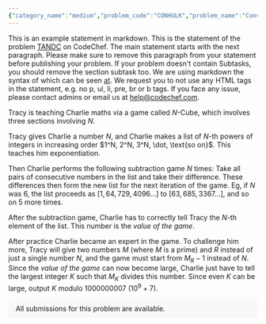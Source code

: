 ```yaml
---
{"category_name":"medium","problem_code":"CONHULK","problem_name":"Convex Hulk","problemComponents":{"constraints":"- $1 \\leq T \\leq 20$\n- $3 \\leq N \\leq 2 \\cdot 10^5$\n- $-5 \\cdot 10^8 \\leq P_i.x, P_i.y \\leq 5 \\cdot 10^8$\n- The convex hull of the input set $P$ has positive area\n- Sum of $N$ over all tests cases does not exceed $2 \\cdot 10^5$\n","constraintsState":true,"subtasks":"**Subtask 1 (20 points):**\n- Sum of $N$ over all test cases does not exceed $10^3$\n\n**Subtask 2 (80 points):**\n- Original constraints\n","subtasksState":true,"inputFormat":"- The first line contains a single integer $T$, denoting the number of test cases. The description of $T$ test cases follows.\n- The first line of each test case contains a single integer $N$, denoting the size of $P$.\n- The next $N$ lines contain two space-separated integers each, where the $i$-th line contains $P_i.x,P_i.y$ denoting the x-coordinate and y-coordinate of the $i$-th point. \n","inputFormatState":true,"outputFormat":"For each test case, print a single line containing one integer - the number of points of $P\u0027$ which lie on its convex hull.","outputFormatState":true,"sampleTestCases":{"0":{"id":1,"input":"2\n7\n1 7\n-6 -5\n1 -6\n-6 7\n-4 3\n-2 6\n-3 -6\n4\n1 8\n1 4\n1 0\n5 4\n\n","output":"8\n4\n","explanation":"- In the below images, the set of points $P$ is denoted by the color pink, the set of points $P\u0027$ is denoted by the color green. The blue point is the origin.\n- The below image represents the first test case\n- ![](https://i.ibb.co/dJs4D1g/s1.png)\n\n- The below image represents the second test case\n- ![](https://i.ibb.co/9ZqvqrQ/s2.png)\n\nNote that by our definition, points $(1, 4)$ and $(3, 4)$ are **not** considered to lie on the convex hull of $P\u0027$, because removing one of them does not change the shape of the hull.","isDeleted":false}}},"video_editorial_url":"","languages_supported":{"0":"CPP14","1":"C","2":"JAVA","3":"PYTH 3.6","4":"CPP17","5":"PYTH","6":"PYP3","7":"CS2","8":"ADA","9":"PYPY","10":"TEXT","11":"PAS fpc","12":"NODEJS","13":"RUBY","14":"PHP","15":"GO","16":"HASK","17":"TCL","18":"PERL","19":"SCALA","20":"LUA","21":"kotlin","22":"BASH","23":"JS","24":"LISP sbcl","25":"rust","26":"PAS gpc","27":"BF","28":"CLOJ","29":"R","30":"D","31":"CAML","32":"FORT","33":"ASM","34":"swift","35":"FS","36":"WSPC","37":"LISP clisp","38":"SQL","39":"SCM guile","40":"PERL6","41":"ERL","42":"CLPS","43":"ICK","44":"NICE","45":"PRLG","46":"ICON","47":"COB","48":"SCM chicken","49":"PIKE","50":"SCM qobi","51":"ST","52":"SQLQ","53":"NEM"},"max_timelimit":1,"source_sizelimit":50000,"problem_author":"dragonado","problem_tester":"","date_added":"5-11-2021","tags":{"0":"dragonado","1":"geometry","2":"medium","3":"nov21"},"problem_difficulty_level":"Unavailable","best_tag":"","editorial_url":"https://discuss.codechef.com/problems/CONHULK","time":{"view_start_date":1636968600,"submit_start_date":1636968600,"visible_start_date":1636968600,"end_date":1735669800},"is_direct_submittable":false,"problemDiscussURL":"https://discuss.codechef.com/search?q=CONHULK","is_proctored":false,"visitedContests":{},"layout":"problem"}
---
```

This is an example statement in markdown. This is the statement of the problem [TANDC](https://codechef.com/problems/TANDC) on CodeChef. The main statement starts with the next paragraph. Please make sure to remove this paragraph from your statement before publishing your problem. If your problem doesn't contain Subtasks, you should remove the section subtask too. We are using markdown the syntax of which can be seen [at](https://github.com/showdownjs/showdown/wiki/Showdown's-Markdown-syntax). We request you to not use any HTML tags in the statement, e.g. no p, ul, li, pre, br or b tags. If you face any issue, please contact admins or email us at help@codechef.com.

Tracy is teaching Charlie maths via a game called $N$-Cube, which involves three sections involving $N$.

Tracy gives Charlie a number $N$, and Charlie makes a list of $N$-th powers of integers in increasing order $1^N, 2^N, 3^N, \dot, \text{so on}$. This teaches him exponentiation.

Then Charlie performs the following subtraction game $N$ times: Take all pairs of consecutive numbers in the list and take their difference. These differences then form the new list for the next iteration of the game. Eg, if $N$ was 6, the list proceeds as $[1, 64, 729, 4096 ... ]$ to $[63, 685, 3367 ...]$, and so on $5$ more times.

After the subtraction game, Charlie has to correctly tell Tracy the $N$-th element of the list. This number is the *value of the game*.

After practice Charlie became an expert in the game. To challenge him more, Tracy will give two numbers $M$ (where $M$ is a prime) and $R$ instead of just a single number $N$, and the game must start from $M_R - 1$ instead of $N$. Since the *value of the game* can now become large, Charlie just have to tell the largest integer $K$ such that $M_K$ divides this number. Since even $K$ can be large, output $K$ modulo 1000000007 ($10^9 + 7$).

<aside style='background: #f8f8f8;padding: 10px 15px;'><div>All submissions for this problem are available.</div></aside>